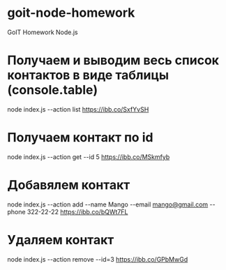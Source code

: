 # goit-node-homework

GoIT Homework Node.js

# Получаем и выводим весь список контактов в виде таблицы (console.table)

node index.js --action list
https://ibb.co/SxfYvSH

# Получаем контакт по id

node index.js --action get --id 5
https://ibb.co/MSkmfyb

# Добавялем контакт

node index.js --action add --name Mango --email mango@gmail.com --phone 322-22-22
https://ibb.co/bQWt7FL

# Удаляем контакт

node index.js --action remove --id=3
https://ibb.co/GPbMwGd
